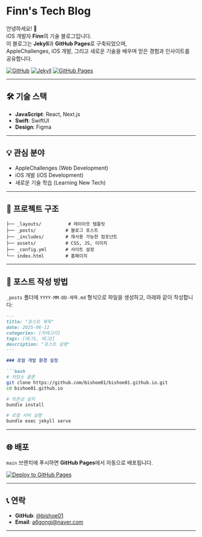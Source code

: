 

# Finn's Tech Blog

안녕하세요! 👋  
iOS 개발자 **Finn**의 기술 블로그입니다.  
이 블로그는 **Jekyll**과 **GitHub Pages**로 구축되었으며,  
AppleChallenges, iOS 개발, 그리고 새로운 기술을 배우며 얻은 경험과 인사이트를 공유합니다.

[![GitHub](https://img.shields.io/badge/GitHub-@bishoe01-181717?style=flat-square&logo=github)](https://github.com/bishoe01)
[![Jekyll](https://img.shields.io/badge/Jekyll-v4.3.3-red?style=flat-square&logo=jekyll)](https://jekyllrb.com/)
[![GitHub Pages](https://img.shields.io/badge/GitHub%20Pages-Deployed-222222?style=flat-square)](https://bishoe01.github.io)

---

## 🛠️ 기술 스택

- **JavaScript**: React, Next.js
- **Swift**: SwiftUI
- **Design**: Figma

---

## 💡 관심 분야

- AppleChallenges (Web Development)
- iOS 개발 (iOS Development)
- 새로운 기술 학습 (Learning New Tech)

---

## 📁 프로젝트 구조

```plaintext
├── _layouts/          # 레이아웃 템플릿
├── _posts/           # 블로그 포스트
├── _includes/        # 재사용 가능한 컴포넌트
├── assets/           # CSS, JS, 이미지
├── _config.yml       # 사이트 설정
└── index.html        # 홈페이지
```

---

## 📝 포스트 작성 방법

`_posts` 폴더에 `YYYY-MM-DD-제목.md` 형식으로 파일을 생성하고, 아래와 같이 작성합니다:

```markdown
---
title: "포스트 제목"
date: 2025-06-12
categories: [카테고리]
tags: [태그1, 태그2]
description: "포스트 설명"
---

### 로컬 개발 환경 설정

```bash
# 저장소 클론
git clone https://github.com/bishoe01/bishoe01.github.io.git
cd bishoe01.github.io

# 의존성 설치
bundle install

# 로컬 서버 실행
bundle exec jekyll serve
```

---

## 🌐 배포

`main` 브랜치에 푸시하면 **GitHub Pages**에서 자동으로 배포됩니다.

[![Deploy to GitHub Pages](https://img.shields.io/badge/Deploy-GitHub%20Pages-2EA44F?style=flat-square)](https://bishoe01.github.io)

---

## 📞 연락

- **GitHub**: [@bishoe01](https://github.com/bishoe01)
- **Email**: [a6gongi@naver.com](mailto:a6gongi@naver.com)

---
